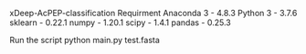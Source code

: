xDeep-AcPEP-classification
Requirment
Anaconda 3 - 4.8.3
Python 3 - 3.7.6
sklearn - 0.22.1
numpy - 1.20.1
scipy - 1.4.1
pandas - 0.25.3

Run the script
python main.py test.fasta
